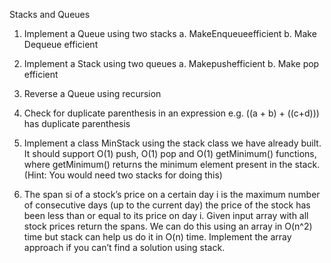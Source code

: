 Stacks and Queues

1. Implement a Queue using two stacks a. MakeEnqueueefficient
   b. Make Dequeue efficient

2. Implement a Stack using two queues a. Makepushefficient
   b. Make pop efficient

3. Reverse a Queue using recursion

4. Check for duplicate parenthesis in an expression e.g. ((a + b) +
   ((c+d))) has duplicate parenthesis

5. Implement a class MinStack using the stack class we have already
   built. It should support O(1) push, O(1) pop and O(1) getMinimum() functions, where getMinimum() returns the minimum element present in the stack. (Hint: You would need two stacks for doing this)

6. The span si of a stock’s price on a certain day i is the maximum number of consecutive days (up to the current day) the price of the stock has been less than or equal to its price on day i. Given input array with all stock prices return the spans. We can do this using an array in O(n^2) time but stack can help us do it in O(n) time. Implement the array approach if you can’t find a solution using stack.
